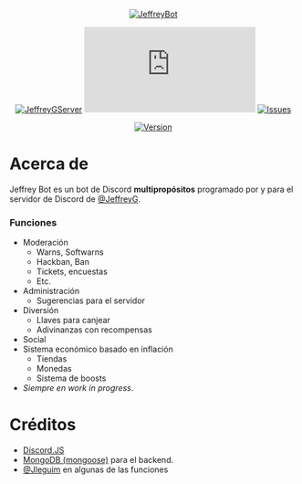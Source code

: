 <div align="center">

  <!---[![LastUpdate](https://media.discordapp.net/attachments/485191462422577182/870102754004189194/itsdark.png)](https://discord.gg/fJvVgkN)--->
  
  [![JeffreyBot](https://cdn.discordapp.com/avatars/523199905964097536/ee1c3c19b16259f8c2ba5820803c34a1.webp?size=300)](https://discord.gg/fJvVgkN)
  
  [![JeffreyGServer](https://img.shields.io/discord/447797737216278528.svg?label=Discord&logo=Discord&color=%235865F2&style=for-the-badge)](https://discord.gg/fJvVgkN)
  [![DiscordJS](https://img.shields.io/github/package-json/dependency-version/devjeffreyg/jeffreybot/discord.js?style=for-the-badge&color=%235865F2)](https://npmjs.com/package/discord.js)
  [![Issues](https://img.shields.io/github/issues-raw/devjeffreyg/jeffreybot?style=for-the-badge)](https://github.com/DevJeffreyG/JeffreyBot/issues?q=is%3Aissue+is%3Aopen)

  [![Version](https://img.shields.io/github/package-json/v/devjeffreyg/jeffreybot?style=for-the-badge)](https://github.com/DevJeffreyG/JeffreyBot)

</div>

# Acerca de
Jeffrey Bot es un bot de Discord **multipropósitos** programado por y para el servidor de Discord de [@JeffreyG](https://github.com/DevJeffreyG).

### Funciones
- Moderación
  - Warns, Softwarns
  - Hackban, Ban
  - Tickets, encuestas
  - Etc.
- Administración
  - Sugerencias para el servidor
- Diversión
  - Llaves para canjear
  - Adivinanzas con recompensas
- Social
- Sistema económico basado en inflación
  - Tiendas
  - Monedas
  - Sistema de boosts
- _Siempre en work in progress_.

# Créditos
- [Discord.JS](https://github.com/discordjs/discord.js)
- [MongoDB (mongoose)](https://www.mongodb.com) para el backend.
- [@Jleguim](https://github.com/Jleguim/) en algunas de las funciones
